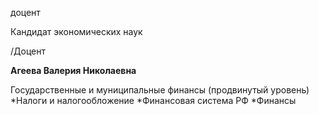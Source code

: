 доцент

Кандидат экономических наук

/Доцент

**Агеева Валерия Николаевна**

Государственные и муниципальные финансы (продвинутый уровень)
	*Налоги и налогообложение
	*Финансовая система РФ
	*Финансы